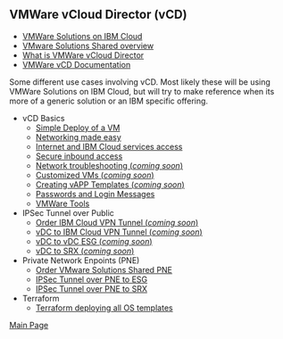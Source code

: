## VMWare vCloud Director (vCD)

- [VMWare Solutions on IBM Cloud](https://cloud.ibm.com/infrastructure/vmware-solutions/console)
- [VMware Solutions Shared overview](https://cloud.ibm.com/docs/vmwaresolutions?topic=vmwaresolutions-shared_overview)
- [What is VMWare vCloud Director](https://www.vmware.com/products/cloud-director.html)
- [VMWare vCD Documentation](https://docs.vmware.com/en/VMware-Cloud-Director/index.html)

Some different use cases involving vCD. Most likely these will be using VMWare Solutions on IBM Cloud, but will try to make reference when its more of a generic solution or an IBM specific offering.

- vCD Basics
  - [Simple Deploy of a VM](https://mlwiles.github.io/vmwaresolutions/vcd/vm101/)
  - [Networking made easy](https://mlwiles.github.io/vmwaresolutions/vcd/network101/)
  - [Internet and IBM Cloud services access](https://mlwiles.github.io/vmwaresolutions/vcd/outbound/)
  - [Secure inbound access](https://mlwiles.github.io/vmwaresolutions/vcd/inbound/)
  - [Network troubleshooting (_coming soon_)](https://mlwiles.github.io/vmwaresolutions/vcd/networktrouble/)
  - [Customized VMs (_coming soon_)](https://mlwiles.github.io/vmwaresolutions/vcd/custom-vms/)
  - [Creating vAPP Templates (_coming soon_)](https://mlwiles.github.io/vmwaresolutions/vcd/vapp-templates/)
  - [Passwords and Login Messages](https://mlwiles.github.io/vmwaresolutions/vcd/pwd-motd/)
  - [VMWare Tools](https://mlwiles.github.io/vmwaresolutions/vcd/vmwaretools/)
- IPSec Tunnel over Public
  - [Order IBM Cloud VPN Tunnel (_coming soon_)](https://mlwiles.github.io/vmwaresolutions/vcd/order-ipsec/)
  - [vDC to IBM Cloud VPN Tunnel (_coming soon_)](https://mlwiles.github.io/vmwaresolutions/vcd/ipsec-ibmc/)
  - [vDC to vDC ESG (_coming soon_)](https://mlwiles.github.io/vmwaresolutions/vcd/ipsec-esg/)
  - [vDC to SRX (_coming soon_)](https://mlwiles.github.io/vmwaresolutions/vcd/ipsec-srx/)
  <!-- 
  - [vDC to Vyatta (_coming soon_)](https://mlwiles.github.io/vmwaresolutions/vcd/ipsec-vyatta/)
  - [vDC to Fortigate (_coming soon_)](https://mlwiles.github.io/vmwaresolutions/vcd/ipsec-fortigate/)
  -->
- Private Network Enpoints (PNE)
  - [Order VMware Solutions Shared PNE](https://mlwiles.github.io/vmwaresolutions/vcd/order-pne/)
  - [IPSec Tunnel over PNE to ESG](https://mlwiles.github.io/vmwaresolutions/vcd/ipsec-esg-pne/)
  - [IPSec Tunnel over PNE to SRX](https://mlwiles.github.io/vmwaresolutions/vcd/ipsec-srx-pne/)
   <!-- 
  - [IPSec Tunnel over IBM PNE - Vyatta (_coming soon_)](https://mlwiles.github.io/vmwaresolutions/vcd/ipsec-vyatta-pne/)
  - [IPSec Tunnel over IBM PNE - Fortigate (_coming soon_)](https://mlwiles.github.io/vmwaresolutions/vcd/ipsec-fortigate-pne/)
  -->
- Terraform
  - [Terraform deploying all OS templates](https://mlwiles.github.io/vmwaresolutions/vcd/terraform/all/)

[Main Page](https://mlwiles.github.io/vmwaresolutions)
